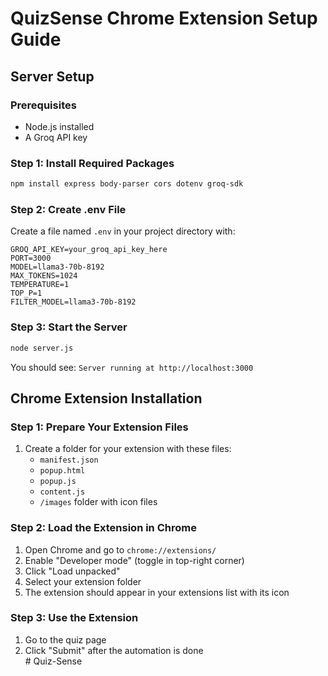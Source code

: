 # QuizSense Chrome Extension Setup Guide

## Server Setup

### Prerequisites
- Node.js installed
- A Groq API key

### Step 1: Install Required Packages
```bash
npm install express body-parser cors dotenv groq-sdk
```

### Step 2: Create .env File
Create a file named `.env` in your project directory with:
```
GROQ_API_KEY=your_groq_api_key_here
PORT=3000
MODEL=llama3-70b-8192
MAX_TOKENS=1024
TEMPERATURE=1
TOP_P=1
FILTER_MODEL=llama3-70b-8192
```

### Step 3: Start the Server
```bash
node server.js
```
You should see: `Server running at http://localhost:3000`

## Chrome Extension Installation

### Step 1: Prepare Your Extension Files
1. Create a folder for your extension with these files:
   - `manifest.json`
   - `popup.html`
   - `popup.js` 
   - `content.js`
   - `/images` folder with icon files

### Step 2: Load the Extension in Chrome
1. Open Chrome and go to `chrome://extensions/`
2. Enable "Developer mode" (toggle in top-right corner)
3. Click "Load unpacked"
4. Select your extension folder
5. The extension should appear in your extensions list with its icon

### Step 3: Use the Extension
1. Go to the quiz page  
2. Click "Submit" after the automation is done  
    #   Q u i z - S e n s e  
 